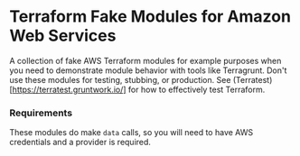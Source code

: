 # Terraform Fake Modules for Amazon Web Services

A collection of fake AWS Terraform modules for example purposes when you need to demonstrate module behavior with tools like Terragrunt. Don't use these modules for testing, stubbing, or production. See (Terratest)[https://terratest.gruntwork.io/] for how to effectively test Terraform.

### Requirements

These modules do make `data` calls, so you will need to have AWS credentials and a provider is required.

<!-- BEGIN_TF_DOCS -->

<!-- END_TF_DOCS -->
